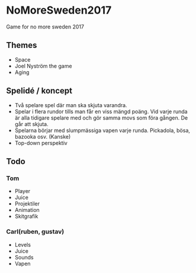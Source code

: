 # NoMoreSweden2017
Game for no more sweden 2017

## Themes
- Space
- Joel Nyström the game
- Aging

## Spelidé / koncept

- Två spelare spel där man ska skjuta varandra. 
- Spelar i flera rundor tills man får en viss mängd poäng. Vid varje runda är alla tidigare spelare med och gör samma movs som föra gången. De går att skjuta.
- Spelarna börjar med slumpmässiga vapen varje runda. Pickadola, bösa, bazooka osv. (Kanske)
- Top-down perspektiv

## Todo

### Tom
- Player
- Juice
- Projektiler
- Animation
- Skitgrafik

### Carl(ruben, gustav)
- Levels
- Juice
- Sounds
- Vapen
